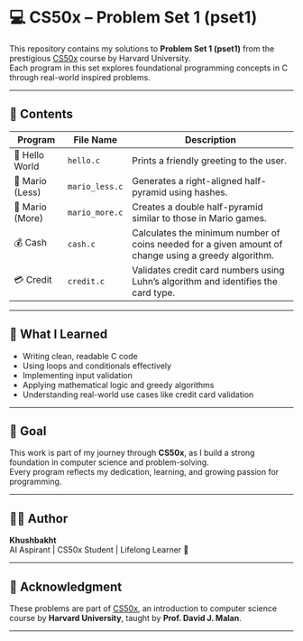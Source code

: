 # 💻 CS50x – Problem Set 1 (pset1)

This repository contains my solutions to **Problem Set 1 (pset1)** from the prestigious [CS50x](https://cs50.harvard.edu/x/) course by Harvard University.  
Each program in this set explores foundational programming concepts in C through real-world inspired problems.

---

## 📂 Contents

| Program         | File Name        | Description |
|----------------|------------------|-------------|
| 👋 Hello World  | `hello.c`        | Prints a friendly greeting to the user. |
| 🧱 Mario (Less) | `mario_less.c`   | Generates a right-aligned half-pyramid using hashes. |
| 🧱 Mario (More) | `mario_more.c`   | Creates a double half-pyramid similar to those in Mario games. |
| 💰 Cash         | `cash.c`         | Calculates the minimum number of coins needed for a given amount of change using a greedy algorithm. |
| 💳 Credit       | `credit.c`       | Validates credit card numbers using Luhn’s algorithm and identifies the card type. |

---

## 🧠 What I Learned

- Writing clean, readable C code
- Using loops and conditionals effectively
- Implementing input validation
- Applying mathematical logic and greedy algorithms
- Understanding real-world use cases like credit card validation

---

## 🎯 Goal

This work is part of my journey through **CS50x**, as I build a strong foundation in computer science and problem-solving.  
Every program reflects my dedication, learning, and growing passion for programming.

---

## 👩‍💻 Author

**Khushbakht**  
AI Aspirant | CS50x Student | Lifelong Learner 🌱

---

## 📜 Acknowledgment

These problems are part of [CS50x](https://cs50.harvard.edu/x/), an introduction to computer science course by **Harvard University**, taught by **Prof. David J. Malan**.

---
